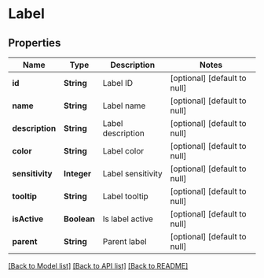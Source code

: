 # Label
## Properties

| Name | Type | Description | Notes |
|------------ | ------------- | ------------- | -------------|
| **id** | **String** | Label ID | [optional] [default to null] |
| **name** | **String** | Label name | [optional] [default to null] |
| **description** | **String** | Label description | [optional] [default to null] |
| **color** | **String** | Label color | [optional] [default to null] |
| **sensitivity** | **Integer** | Label sensitivity | [optional] [default to null] |
| **tooltip** | **String** | Label tooltip | [optional] [default to null] |
| **isActive** | **Boolean** | Is label active | [optional] [default to null] |
| **parent** | **String** | Parent label | [optional] [default to null] |

[[Back to Model list]](../README.md#documentation-for-models) [[Back to API list]](../README.md#documentation-for-api-endpoints) [[Back to README]](../README.md)

